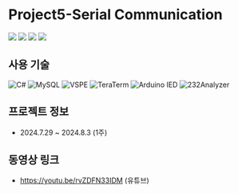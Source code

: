 # Project5-Serial Communication

<img src="../main/Images/VSPE.png"/>
<img src="../main/Images/arduino2.png"/>
<img src="../main/Images/Tera Term.png"/>
<img src="../main/Images/232Analyzer.png"/>


## 사용 기술
 ![C#](https://img.shields.io/badge/c%23-%23239120.svg?style=for-the-badge&logo=csharp&logoColor=white) ![MySQL](https://img.shields.io/badge/mysql-4479A1.svg?style=for-the-badge&logo=mysql&logoColor=white) ![VSPE](https://img.shields.io/badge/VSPE-3670A0?style=for-the-badge&logo=VSPE&logoColor=ffdd54) ![TeraTerm](https://img.shields.io/badge/TeraTerm-%23white.svg?style=for-the-badge&logo=TeraTerm&logoColor=white) ![Arduino IED](https://img.shields.io/badge/ArduinoIED-5C2D91.svg?style=for-the-badge&logo=Arduino-IED&logoColor=white) ![232Analyzer](https://img.shields.io/badge/232Analyzer-3670A0?style=for-the-badge&logo=232Analyzer&logoColor=ffdd54) 

## 프로젝트 정보
 - 2024.7.29 ~ 2024.8.3 (1주)

## 동영상 링크
 - https://youtu.be/rvZDFN33IDM (유튜브)
